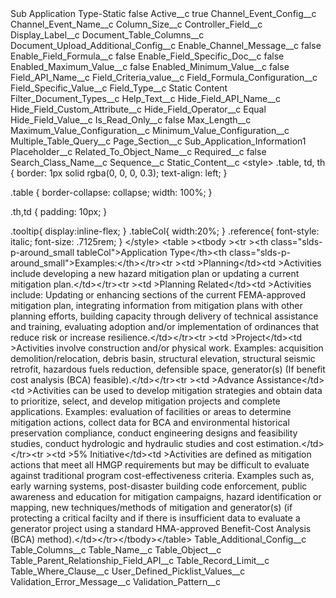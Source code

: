 <?xml version="1.0" encoding="UTF-8"?>
<CustomMetadata xmlns="http://soap.sforce.com/2006/04/metadata" xmlns:xsi="http://www.w3.org/2001/XMLSchema-instance" xmlns:xsd="http://www.w3.org/2001/XMLSchema">
    <label>Sub Application Type-Static</label>
    <protected>false</protected>
    <values>
        <field>Active__c</field>
        <value xsi:type="xsd:boolean">true</value>
    </values>
    <values>
        <field>Channel_Event_Config__c</field>
        <value xsi:nil="true"/>
    </values>
    <values>
        <field>Channel_Event_Name__c</field>
        <value xsi:nil="true"/>
    </values>
    <values>
        <field>Column_Size__c</field>
        <value xsi:nil="true"/>
    </values>
    <values>
        <field>Controller_Field__c</field>
        <value xsi:nil="true"/>
    </values>
    <values>
        <field>Display_Label__c</field>
        <value xsi:nil="true"/>
    </values>
    <values>
        <field>Document_Table_Columns__c</field>
        <value xsi:nil="true"/>
    </values>
    <values>
        <field>Document_Upload_Additional_Config__c</field>
        <value xsi:nil="true"/>
    </values>
    <values>
        <field>Enable_Channel_Message__c</field>
        <value xsi:type="xsd:boolean">false</value>
    </values>
    <values>
        <field>Enable_Field_Formula__c</field>
        <value xsi:type="xsd:boolean">false</value>
    </values>
    <values>
        <field>Enable_Field_Specific_Doc__c</field>
        <value xsi:type="xsd:boolean">false</value>
    </values>
    <values>
        <field>Enabled_Maximum_Value__c</field>
        <value xsi:type="xsd:boolean">false</value>
    </values>
    <values>
        <field>Enabled_Minimum_Value__c</field>
        <value xsi:type="xsd:boolean">false</value>
    </values>
    <values>
        <field>Field_API_Name__c</field>
        <value xsi:nil="true"/>
    </values>
    <values>
        <field>Field_Criteria_value__c</field>
        <value xsi:nil="true"/>
    </values>
    <values>
        <field>Field_Formula_Configuration__c</field>
        <value xsi:nil="true"/>
    </values>
    <values>
        <field>Field_Specific_Value__c</field>
        <value xsi:nil="true"/>
    </values>
    <values>
        <field>Field_Type__c</field>
        <value xsi:type="xsd:string">Static Content</value>
    </values>
    <values>
        <field>Filter_Document_Types__c</field>
        <value xsi:nil="true"/>
    </values>
    <values>
        <field>Help_Text__c</field>
        <value xsi:nil="true"/>
    </values>
    <values>
        <field>Hide_Field_API_Name__c</field>
        <value xsi:nil="true"/>
    </values>
    <values>
        <field>Hide_Field_Custom_Attribute__c</field>
        <value xsi:nil="true"/>
    </values>
    <values>
        <field>Hide_Field_Operator__c</field>
        <value xsi:type="xsd:string">Equal</value>
    </values>
    <values>
        <field>Hide_Field_Value__c</field>
        <value xsi:nil="true"/>
    </values>
    <values>
        <field>Is_Read_Only__c</field>
        <value xsi:type="xsd:boolean">false</value>
    </values>
    <values>
        <field>Max_Length__c</field>
        <value xsi:nil="true"/>
    </values>
    <values>
        <field>Maximum_Value_Configuration__c</field>
        <value xsi:nil="true"/>
    </values>
    <values>
        <field>Minimum_Value_Configuration__c</field>
        <value xsi:nil="true"/>
    </values>
    <values>
        <field>Multiple_Table_Query__c</field>
        <value xsi:nil="true"/>
    </values>
    <values>
        <field>Page_Section__c</field>
        <value xsi:type="xsd:string">Sub_Application_Information1</value>
    </values>
    <values>
        <field>Placeholder__c</field>
        <value xsi:nil="true"/>
    </values>
    <values>
        <field>Related_To_Object_Name__c</field>
        <value xsi:nil="true"/>
    </values>
    <values>
        <field>Required__c</field>
        <value xsi:type="xsd:boolean">false</value>
    </values>
    <values>
        <field>Search_Class_Name__c</field>
        <value xsi:nil="true"/>
    </values>
    <values>
        <field>Sequence__c</field>
        <value xsi:nil="true"/>
    </values>
    <values>
        <field>Static_Content__c</field>
        <value xsi:type="xsd:string">&lt;style&gt;
.table, td, th {  
    border: 1px solid  rgba(0, 0, 0, 0.3);
    text-align: left;
  }
  
.table {
    border-collapse: collapse;
    width: 100%;
}
  
.th,td {
    padding: 10px;
}

.tooltip{
    display:inline-flex;
}
.tableCol{
    width:20%;
}
.reference{
    font-style: italic;
    font-size: .7125rem;
}
&lt;/style&gt;
&lt;table &gt;&lt;tbody &gt;&lt;tr &gt;&lt;th  class=&quot;slds-p-around_small tableCol&quot;&gt;Application Type&lt;/th&gt;&lt;th  class=&quot;slds-p-around_small&quot;&gt;Examples:&lt;/th&gt;&lt;/tr&gt;&lt;tr &gt;&lt;td &gt;Planning&lt;/td&gt;&lt;td &gt;Activities include developing a new hazard mitigation plan or updating a current mitigation plan.&lt;/td&gt;&lt;/tr&gt;&lt;tr &gt;&lt;td &gt;Planning Related&lt;/td&gt;&lt;td &gt;Activities include: Updating or enhancing sections of the current FEMA-approved mitigation plan, integrating information from mitigation plans with other planning efforts, building capacity through delivery of technical assistance and training, evaluating adoption and/or implementation of ordinances that reduce risk or increase resilience.&lt;/td&gt;&lt;/tr&gt;&lt;tr &gt;&lt;td &gt;Project&lt;/td&gt;&lt;td &gt;Activities involve construction and/or physical work. Examples: acquisition demolition/relocation, debris basin, structural elevation, structural seismic retrofit, hazardous fuels reduction, defensible space, generator(s) (If benefit cost analysis (BCA) feasible).&lt;/td&gt;&lt;/tr&gt;&lt;tr &gt;&lt;td &gt;Advance Assistance&lt;/td&gt;&lt;td &gt;Activities can be used to develop mitigation strategies and obtain data to prioritize, select, and develop mitigation projects and complete applications. Examples: evaluation of facilities or areas to determine mitigation actions, collect data for BCA and environmental historical preservation compliance, conduct engineering designs and feasibility studies, conduct hydrologic and hydraulic studies and cost estimation.&lt;/td&gt;&lt;/tr&gt;&lt;tr &gt;&lt;td &gt;5% Initiative&lt;/td&gt;&lt;td &gt;Activities are defined as mitigation actions that meet all HMGP requirements but may be difficult to evaluate against traditional program cost-effectiveness criteria. Examples such as, early warning systems, post-disaster building code enforcement, public awareness and education for mitigation campaigns, hazard identification or mapping, new techniques/methods of mitigation and generator(s) (if protecting a critical facilty and if there is insufficient data to evaluate a generator project using a standard HMA-approved Benefit-Cost Analysis (BCA) method).&lt;/td&gt;&lt;/tr&gt;&lt;/tbody&gt;&lt;/table&gt;</value>
    </values>
    <values>
        <field>Table_Additional_Config__c</field>
        <value xsi:nil="true"/>
    </values>
    <values>
        <field>Table_Columns__c</field>
        <value xsi:nil="true"/>
    </values>
    <values>
        <field>Table_Name__c</field>
        <value xsi:nil="true"/>
    </values>
    <values>
        <field>Table_Object__c</field>
        <value xsi:nil="true"/>
    </values>
    <values>
        <field>Table_Parent_Relationship_Field_API__c</field>
        <value xsi:nil="true"/>
    </values>
    <values>
        <field>Table_Record_Limit__c</field>
        <value xsi:nil="true"/>
    </values>
    <values>
        <field>Table_Where_Clause__c</field>
        <value xsi:nil="true"/>
    </values>
    <values>
        <field>User_Defined_Picklist_Values__c</field>
        <value xsi:nil="true"/>
    </values>
    <values>
        <field>Validation_Error_Message__c</field>
        <value xsi:nil="true"/>
    </values>
    <values>
        <field>Validation_Pattern__c</field>
        <value xsi:nil="true"/>
    </values>
</CustomMetadata>
